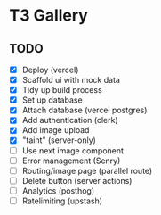 # T3 Gallery

## TODO

- [x] Deploy (vercel)
- [x] Scaffold ui with mock data
- [x] Tidy up build process
- [x] Set up database
- [x] Attach database (vercel postgres)
- [x] Add authentication (clerk)
- [x] Add image upload
- [x] "taint" (server-only)
- [ ] Use next image component
- [ ] Error management (Senry)
- [ ] Routing/image page (parallel route)
- [ ] Delete button (server actions)
- [ ] Analytics (posthog)
- [ ] Ratelimiting (upstash)
